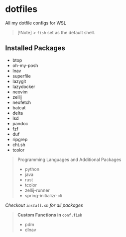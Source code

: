 # dotfiles

All my dotfile configs for WSL

> [!Note] > `fish` set as the default shell.

## Installed Packages

- btop
- oh-my-posh
- lnav
- superfile
- lazygit
- lazydocker
- neovim
- zellij
- neofetch
- batcat
- delta
- lsd
- pandoc
- fzf
- duf
- ripgrep
- cht.sh
- tcolor

> Programming Languages and Additional Packages
>
> - python
> - java
> - rust
> - tcolor
> - zellij-runner
> - spring-initializr-cli

_Checkout `install.sh` for all packages_

> **Custom Functions in `conf.fish`**
>
> - pdm
> - dlnav
